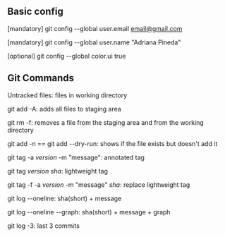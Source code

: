 ## Basic config
[mandatory] git config --global user.email email@gmail.com

[mandatory] git config --global user.name "Adriana Pineda"

[optional] git config --global color.ui true

## Git Commands
Untracked files: files in working directory

git add -A: adds all files to staging area

git rm -f: removes a file from the staging area and from the working directory

git add -n == git add --dry-run: shows if the file exists but doesn't add it

git tag -a _version_ -m "message": annotated tag

git tag _version_ _sha_: lightweight tag

git tag -f -a _version_ -m "message" _sha_: replace lightweight tag

git log --oneline: sha(short) + message

git log --oneline --graph: sha(short) + message + graph

git log -3: last 3 commits

